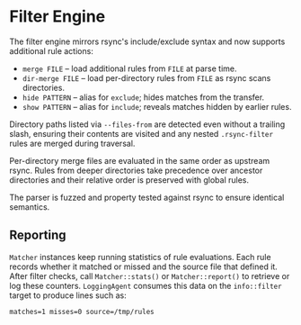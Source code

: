 # Filter Engine

The filter engine mirrors rsync's include/exclude syntax and now supports
additional rule actions:

- `merge FILE` – load additional rules from `FILE` at parse time.
- `dir-merge FILE` – load per-directory rules from `FILE` as rsync scans
  directories.
- `hide PATTERN` – alias for `exclude`; hides matches from the transfer.
- `show PATTERN` – alias for `include`; reveals matches hidden by earlier rules.

Directory paths listed via `--files-from` are detected even without a trailing
slash, ensuring their contents are visited and any nested `.rsync-filter` rules
are merged during traversal.

Per-directory merge files are evaluated in the same order as upstream rsync.
Rules from deeper directories take precedence over ancestor directories and
their relative order is preserved with global rules.

The parser is fuzzed and property tested against rsync to ensure identical
semantics.

## Reporting

`Matcher` instances keep running statistics of rule evaluations. Each rule
records whether it matched or missed and the source file that defined it. After
filter checks, call `Matcher::stats()` or `Matcher::report()` to retrieve or log
these counters. `LoggingAgent` consumes this data on the `info::filter` target
to produce lines such as:

```
matches=1 misses=0 source=/tmp/rules
```
